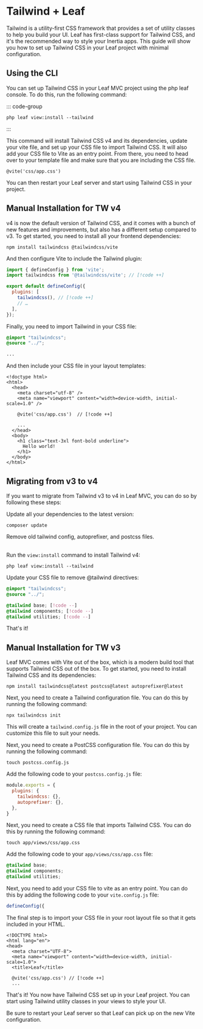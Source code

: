 # Tailwind + Leaf

<!-- markdownlint-disable no-inline-html -->

<script setup>
import TutorialNumber from '@theme/components/shared/TutorialNumber.vue';
</script>

Tailwind is a utility-first CSS framework that provides a set of utility classes to help you build your UI. Leaf has first-class support for Tailwind CSS, and it's the recommended way to style your Inertia apps. This guide will show you how to set up Tailwind CSS in your Leaf project with minimal configuration.

## Using the CLI

You can set up Tailwind CSS in your Leaf MVC project using the php leaf console. To do this, run the following command:

::: code-group

<!-- ```bash:no-line-numbers [Leaf CLI]
leaf view:install --tailwind
``` -->

```bash:no-line-numbers [Leaf MVC CLI]
php leaf view:install --tailwind
```

:::

This command will install Tailwind CSS v4 and its dependencies, update your vite file, and set up your CSS file to import Tailwind CSS. It will also add your CSS file to Vite as an entry point. From there, you need to head over to your template file and make sure that you are including the CSS file.

```blade:no-line-numbers
@vite('css/app.css')
```

You can then restart your Leaf server and start using Tailwind CSS in your project.

## Manual Installation for TW v4

v4 is now the default version of Tailwind CSS, and it comes with a bunch of new features and improvements, but also has a different setup compared to v3. To get started, you need to install all your frontend dependencies:

```bash:no-line-numbers
npm install tailwindcss @tailwindcss/vite
```

And then configure Vite to include the Tailwind plugin:

```js [vite.config.js]
import { defineConfig } from 'vite';
import tailwindcss from '@tailwindcss/vite'; // [!code ++]

export default defineConfig({
  plugins: [
    tailwindcss(), // [!code ++]
    // …
  ],
});
```

Finally, you need to import Tailwind in your CSS file:

```css [app/views/css/app.css]
@import "tailwindcss";
@source "../";

...

```

And then include your CSS file in your layout templates:

```blade{12-14}
<!doctype html>
<html>
  <head>
    <meta charset="utf-8" />
    <meta name="viewport" content="width=device-width, initial-scale=1.0" />

    @vite('css/app.css')  // [!code ++]

    ...
  </head>
  <body>
    <h1 class="text-3xl font-bold underline">
      Hello world!
    </h1>
  </body>
</html>
```

## Migrating from v3 to v4

If you want to migrate from Tailwind v3 to v4 in Leaf MVC, you can do so by following these steps:

<TutorialNumber number="1" /> Update all your dependencies to the latest version:

```bash:no-line-numbers
composer update
```

<TutorialNumber number="2" /> Remove old tailwind config, autoprefixer, and postcss files. <br /><br />

<TutorialNumber number="3" /> Run the `view:install` command to install Tailwind v4:

```bash:no-line-numbers
php leaf view:install --tailwind
```

<TutorialNumber number="4" /> Update your CSS file to remove @tailwind directives:

```css [app/views/css/app.css]
@import "tailwindcss";
@source "../";

@tailwind base; [!code --]
@tailwind components; [!code --]
@tailwind utilities; [!code --]
```

That's it!

## Manual Installation for TW v3

Leaf MVC comes with Vite out of the box, which is a modern build tool that supports Tailwind CSS out of the box. To get started, you need to install Tailwind CSS and its dependencies:

```bash:no-line-numbers
npm install tailwindcss@latest postcss@latest autoprefixer@latest
```

Next, you need to create a Tailwind configuration file. You can do this by running the following command:

```bash:no-line-numbers
npx tailwindcss init
```

This will create a `tailwind.config.js` file in the root of your project. You can customize this file to suit your needs.

Next, you need to create a PostCSS configuration file. You can do this by running the following command:

```bash:no-line-numbers
touch postcss.config.js
```

Add the following code to your `postcss.config.js` file:

```javascript
module.exports = {
  plugins: {
    tailwindcss: {},
    autoprefixer: {},
  },
}
```

Next, you need to create a CSS file that imports Tailwind CSS. You can do this by running the following command:

```bash:no-line-numbers
touch app/views/css/app.css
```

Add the following code to your `app/views/css/app.css` file:

```css
@tailwind base;
@tailwind components;
@tailwind utilities;
```

Next, you need to add your CSS file to vite as an entry point. You can do this by adding the following code to your `vite.config.js` file:

```javascript
defineConfig({
```

The final step is to import your CSS file in your root layout file so that it gets included in your HTML.

```blade
<!DOCTYPE html>
<html lang="en">
<head>
  <meta charset="UTF-8">
  <meta name="viewport" content="width=device-width, initial-scale=1.0">
  <title>Leaf</title>

  @vite('css/app.css') // [!code ++]
  ...
```

That's it! You now have Tailwind CSS set up in your Leaf project. You can start using Tailwind utility classes in your views to style your UI.

Be sure to restart your Leaf server so that Leaf can pick up on the new Vite configuration.

